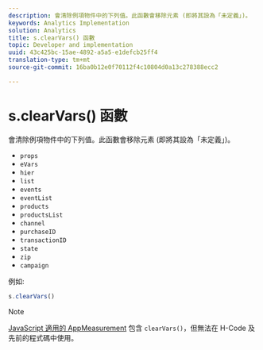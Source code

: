 ```yaml
---
description: 會清除例項物件中的下列值。此函數會移除元素 (即將其設為「未定義」)。
keywords: Analytics Implementation
solution: Analytics
title: s.clearVars() 函數
topic: Developer and implementation
uuid: 43c425bc-15ae-4892-a5a5-e1defcb25ff4
translation-type: tm+mt
source-git-commit: 16ba0b12e0f70112f4c10804d0a13c278388ecc2

---
```



# s.clearVars() 函數

會清除例項物件中的下列值。此函數會移除元素 (即將其設為「未定義」)。

* `props`
* `eVars`
* `hier`
* `list`
* `events`
* `eventList`
* `products`
* `productsList`
* `channel`
* `purchaseID`
* `transactionID`
* `state`
* `zip`
* `campaign`

例如:

```js
s.clearVars()
```

>[!NOTE]
>
>[JavaScript 適用的 AppMeasurement](/help/implement/js-implementation/c-appmeasurement-js/appmeasure-mjs.md) 包含 `clearVars()`，但無法在 H-Code 及先前的程式碼中使用。

